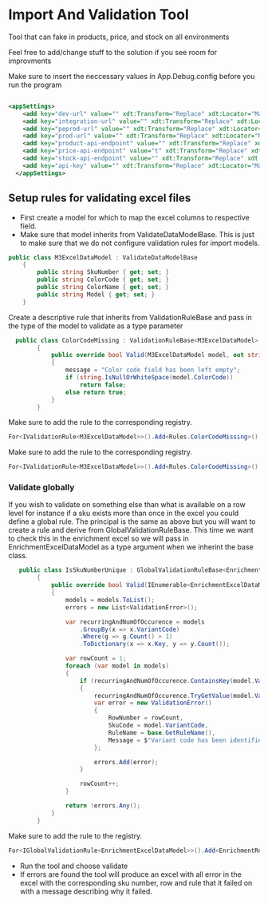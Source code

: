 
# Import And Validation Tool

Tool that can fake in products, price, and stock on all environments

  

Feel free to add/change stuff to the solution if you see room for improvments

  

Make sure to insert the neccessary values in App.Debug.config before you run the program



```xml

<appSettings>
    <add key="dev-url" value="" xdt:Transform="Replace" xdt:Locator="Match(key)"/>
    <add key="integration-url" value="" xdt:Transform="Replace" xdt:Locator="Match(key)" />
    <add key="peprod-url" value="" xdt:Transform="Replace" xdt:Locator="Match(key)"/>
    <add key="prod-url" value="" xdt:Transform="Replace" xdt:Locator="Match(key)"/>
    <add key="product-api-endpoint" value="" xdt:Transform="Replace" xdt:Locator="Match(key)"/>
    <add key="price-api-endpoint" value="t" xdt:Transform="Replace" xdt:Locator="Match(key)"/>
    <add key="stock-api-endpoint" value="" xdt:Transform="Replace" xdt:Locator="Match(key)" />
    <add key="api-key" value="" xdt:Transform="Replace" xdt:Locator="Match(key)"/>
  </appSettings>

```

## Setup rules for validating excel files
- First create a model for which to map the excel columns to respective field.
- Make sure that model inherits from ValidateDataModelBase. This is just to make sure that we do not configure validation rules for import models.
```csharp
public class M3ExcelDataModel : ValidateDataModelBase
    {
        public string SkuNumber { get; set; }
        public string ColorCode { get; set; }
        public string ColorName { get; set; }
        public string Model { get; set; }
    }
```
Create a descriptive rule that inherits from ValidationRuleBase and pass in the type of the model to validate as a type parameter
```csharp
  public class ColorCodeMissing : ValidationRuleBase<M3ExcelDataModel>
        {
            public override bool Valid(M3ExcelDataModel model, out string message)
            {
                message = "Color code field has been left empty";
                if (string.IsNullOrWhiteSpace(model.ColorCode))
                    return false;
                else return true;
            }
        }
```
Make sure to add the rule to the corresponding registry.
```csharp
For<IValidationRule<M3ExcelDataModel>>().Add<Rules.ColorCodeMissing>();
```
Make sure to add the rule to the corresponding registry.
```csharp
For<IValidationRule<M3ExcelDataModel>>().Add<Rules.ColorCodeMissing>();
```

### Validate globally

If you wish to validate on something else than what is available on a row level for instance if a sku exists more than once in the excel you could define a global rule. The principal is the same as above but you will want to create a rule and derive from GlobalValidationRuleBase. This time we want to check this in the enrichment excel so we will pass in EnrichmentExcelDataModel as a type argument when we inherint the base class.
```csharp
   public class IsSkuNumberUnique : GlobalValidationRuleBase<EnrichmentExcelDataModel>
        {
            public override bool Valid(IEnumerable<EnrichmentExcelDataModel> models, out IList<ValidationError> errors)
            {
                models = models.ToList();
                errors = new List<ValidationError>();

                var recurringAndNumOfOccurence = models
                    .GroupBy(x => x.VariantCode)
                    .Where(g => g.Count() > 1)
                    .ToDictionary(x => x.Key, y => y.Count());

                var rowCount = 1;
                foreach (var model in models)
                {
                    if (recurringAndNumOfOccurence.ContainsKey(model.VariantCode))
                    {
                        recurringAndNumOfOccurence.TryGetValue(model.VariantCode, out var recurringCount);
                        var error = new ValidationError()
                        {
                            RowNumber = rowCount,
                            SkuCode = model.VariantCode,
                            RuleName = base.GetRuleName(),
                            Message = $"Variant code has been identified {recurringCount} times"
                        };

                        errors.Add(error);
                    }

                    rowCount++;
                }

                return !errors.Any();
            }
        }
```

Make sure to add the rule to the registry.
```csharp
For<IGlobalValidationRule<EnrichmentExcelDataModel>>().Add<EnrichmentRules.IsSkuNumberUnique>();
```

- Run the tool and choose validate
-  If errors are found the tool will produce an excel with all error in the excel with the corresponding sku number, row and rule that it failed on with a message describing why it failed. 
